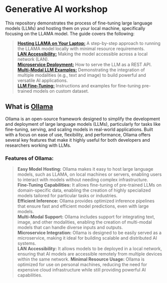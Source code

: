# Generative AI workshop
This repository demonstrates the process of fine-tuning large language models (LLMs) and hosting them on your local machine, specifically focusing on the LLAMA model. The guide covers the following:
> **[Hosting LLAMA on Your Laptop:](docs/hosting_ollama.md)** A step-by-step approach to running the LLAMA model locally with minimal resource requirements.  
> **[LAN Accessibility:](docs/ollama_command.md)** Making the model accessible across a local network (LAN).  
> **[Microservice Deployment:](docs/ollama_with_python.md)** How to serve the LLM as a REST API.  
> **[Multi-Modal LLM Examples:](docs/ollama_with_interface.md)** Demonstrating the integration of multiple modalities (e.g., text and image) to build powerful and versatile AI applications.  
> **[LLM Fine-Tuning:](docs/finetune_llm.md)** Instructions and examples for fine-tuning pre-trained models on custom dataset.  

## What is [Ollama](https://ollama.com/)
Ollama is an open-source framework designed to simplify the development and deployment of large language models (LLMs), particularly for tasks like fine-tuning, serving, and scaling models in real-world applications. Built with a focus on ease of use, flexibility, and performance, Ollama offers several key features that make it highly useful for both developers and researchers working with LLMs.

### Features of Ollama:
> **Easy Model Hosting:** Ollama makes it easy to host large language models, such as LLAMA, on local machines or servers, enabling users to interact with models without needing complex infrastructure.  
> **Fine-Tuning Capabilities:** It allows fine-tuning of pre-trained LLMs on domain-specific data, enabling the creation of highly specialized models tailored for particular tasks or industries.  
> **Efficient Inference:** Ollama provides optimized inference pipelines that ensure fast and efficient model predictions, even with large models.  
> **Multi-Modal Support:** Ollama includes support for integrating text, image, and other modalities, enabling the creation of multi-modal models that can handle diverse inputs and outputs.  
> **Microservice Integration:** Ollama is designed to be easily served as a microservice, making it ideal for building scalable and distributed AI systems.  
> **LAN Accessibility:** It allows models to be deployed in a local network, ensuring that AI models are accessible remotely from multiple devices within the same network. 
> **Minimal Resource Usage:** Ollama is optimized for use on personal machines, reducing the need for expensive cloud infrastructure while still providing powerful AI capabilities.  


